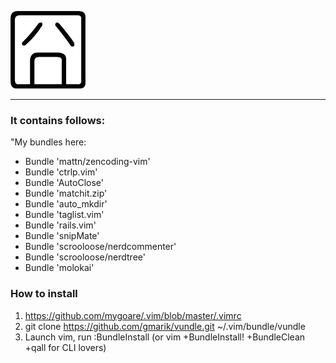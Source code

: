 ![jiong](http://github.com/mygoare/.vim/raw/master/bak/jiong.png)
_______

### It contains follows:

"My bundles here:

* Bundle 'mattn/zencoding-vim'
* Bundle 'ctrlp.vim'
* Bundle 'AutoClose'
* Bundle 'matchit.zip'
* Bundle 'auto_mkdir'
* Bundle 'taglist.vim'
* Bundle 'rails.vim'
* Bundle 'snipMate'
* Bundle 'scrooloose/nerdcommenter'
* Bundle 'scrooloose/nerdtree'
* Bundle 'molokai'

### How to install

1. https://github.com/mygoare/.vim/blob/master/.vimrc
2. git clone https://github.com/gmarik/vundle.git ~/.vim/bundle/vundle
3. Launch vim, run :BundleInstall (or vim +BundleInstall! +BundleClean +qall for CLI lovers)
